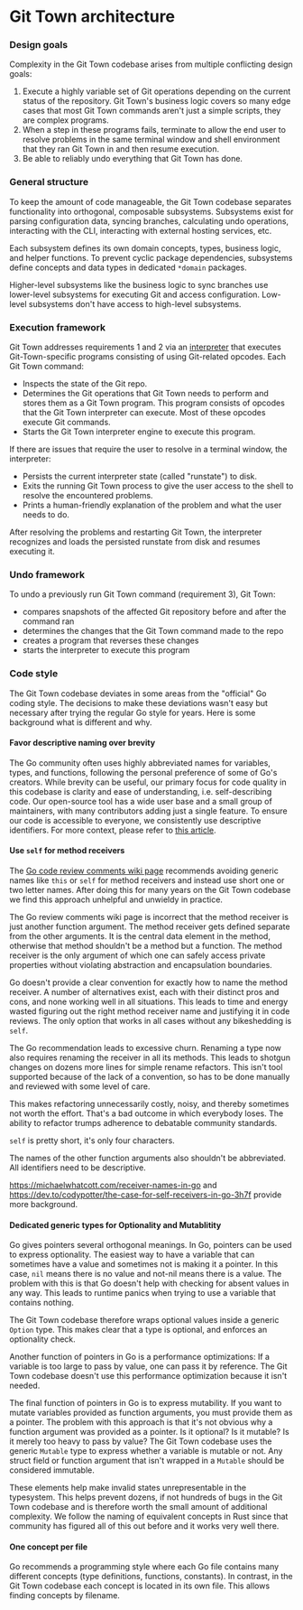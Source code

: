 # Git Town architecture

### Design goals

Complexity in the Git Town codebase arises from multiple conflicting design
goals:

1. Execute a highly variable set of Git operations depending on the current
   status of the repository. Git Town's business logic covers so many edge cases
   that most Git Town commands aren't just a simple scripts, they are complex
   programs.
2. When a step in these programs fails, terminate to allow the end user to
   resolve problems in the same terminal window and shell environment that they
   ran Git Town in and then resume execution.
3. Be able to reliably undo everything that Git Town has done.

### General structure

To keep the amount of code manageable, the Git Town codebase separates
functionality into orthogonal, composable subsystems. Subsystems exist for
parsing configuration data, syncing branches, calculating undo operations,
interacting with the CLI, interacting with external hosting services, etc.

Each subsystem defines its own domain concepts, types, business logic, and
helper functions. To prevent cyclic package dependencies, subsystems define
concepts and data types in dedicated `*domain` packages.

Higher-level subsystems like the business logic to sync branches use lower-level
subsystems for executing Git and access configuration. Low-level subsystems
don't have access to high-level subsystems.

### Execution framework

Git Town addresses requirements 1 and 2 via an
[interpreter](https://en.wikipedia.org/wiki/Interpreter_(computing)) that
executes Git-Town-specific programs consisting of using Git-related opcodes.
Each Git Town command:

- Inspects the state of the Git repo.
- Determines the Git operations that Git Town needs to perform and stores them
  as a Git Town program. This program consists of opcodes that the Git Town
  interpreter can execute. Most of these opcodes execute Git commands.
- Starts the Git Town interpreter engine to execute this program.

If there are issues that require the user to resolve in a terminal window, the
interpreter:

- Persists the current interpreter state (called "runstate") to disk.
- Exits the running Git Town process to give the user access to the shell to
  resolve the encountered problems.
- Prints a human-friendly explanation of the problem and what the user needs to
  do.

After resolving the problems and restarting Git Town, the interpreter recognizes
and loads the persisted runstate from disk and resumes executing it.

### Undo framework

To undo a previously run Git Town command (requirement 3), Git Town:

- compares snapshots of the affected Git repository before and after the command
  ran
- determines the changes that the Git Town command made to the repo
- creates a program that reverses these changes
- starts the interpreter to execute this program

### Code style

The Git Town codebase deviates in some areas from the "official" Go coding
style. The decisions to make these deviations wasn't easy but necessary after
trying the regular Go style for years. Here is some background what is different
and why.

#### Favor descriptive naming over brevity

The Go community often uses highly abbreviated names for variables, types, and
functions, following the personal preference of some of Go's creators. While
brevity can be useful, our primary focus for code quality in this codebase is
clarity and ease of understanding, i.e. self-describing code. Our open-source
tool has a wide user base and a small group of maintainers, with many
contributors adding just a single feature. To ensure our code is accessible to
everyone, we consistently use descriptive identifiers. For more context, please
refer to [this article](https://michaelwhatcott.com/familiarity-admits-brevity).

#### Use `self` for method receivers

The
[Go code review comments wiki page](https://go.dev/wiki/CodeReviewComments#receiver-names)
recommends avoiding generic names like `this` or `self` for method receivers and
instead use short one or two letter names. After doing this for many years on
the Git Town codebase we find this approach unhelpful and unwieldy in practice.

The Go review comments wiki page is incorrect that the method receiver is just
another function argument. The method receiver gets defined separate from the
other arguments. It is the central data element in the method, otherwise that
method shouldn't be a method but a function. The method receiver is the only
argument of which one can safely access private properties without violating
abstraction and encapsulation boundaries.

Go doesn't provide a clear convention for exactly how to name the method
receiver. A number of alternatives exist, each with their distinct pros and
cons, and none working well in all situations. This leads to time and energy
wasted figuring out the right method receiver name and justifying it in code
reviews. The only option that works in all cases without any bikeshedding is
`self`.

The Go recommendation leads to excessive churn. Renaming a type now also
requires renaming the receiver in all its methods. This leads to shotgun changes
on dozens more lines for simple rename refactors. This isn't tool supported
because of the lack of a convention, so has to be done manually and reviewed
with some level of care.

This makes refactoring unnecessarily costly, noisy, and thereby sometimes not
worth the effort. That's a bad outcome in which everybody loses. The ability to
refactor trumps adherence to debatable community standards.

`self` is pretty short, it's only four characters.

The names of the other function arguments also shouldn't be abbreviated. All
identifiers need to be descriptive.

https://michaelwhatcott.com/receiver-names-in-go and
https://dev.to/codypotter/the-case-for-self-receivers-in-go-3h7f provide more
background.

#### Dedicated generic types for Optionality and Mutablitity

Go gives pointers several orthogonal meanings. In Go, pointers can be used to
express optionality. The easiest way to have a variable that can sometimes have
a value and sometimes not is making it a pointer. In this case, `nil` means
there is no value and not-nil means there is a value. The problem with this is
that Go doesn't help with checking for absent values in any way. This leads to
runtime panics when trying to use a variable that contains nothing.

The Git Town codebase therefore wraps optional values inside a generic `Option`
type. This makes clear that a type is optional, and enforces an optionality
check.

Another function of pointers in Go is a performance optimizations: If a variable
is too large to pass by value, one can pass it by reference. The Git Town
codebase doesn't use this performance optimization because it isn't needed.

The final function of pointers in Go is to express mutability. If you want to
mutate variables provided as function arguments, you must provide them as a
pointer. The problem with this approach is that it's not obvious why a function
argument was provided as a pointer. Is it optional? Is it mutable? Is it merely
too heavy to pass by value? The Git Town codebase uses the generic `Mutable`
type to express whether a variable is mutable or not. Any struct field or
function argument that isn't wrapped in a `Mutable` should be considered
immutable.

These elements help make invalid states unrepresentable in the typesystem. This
helps prevent dozens, if not hundreds of bugs in the Git Town codebase and is
therefore worth the small amount of additional complexity. We follow the naming
of equivalent concepts in Rust since that community has figured all of this out
before and it works very well there.

#### One concept per file

Go recommends a programming style where each Go file contains many different
concepts (type definitions, functions, constants). In contrast, in the Git Town
codebase each concept is located in its own file. This allows finding concepts
by filename.
